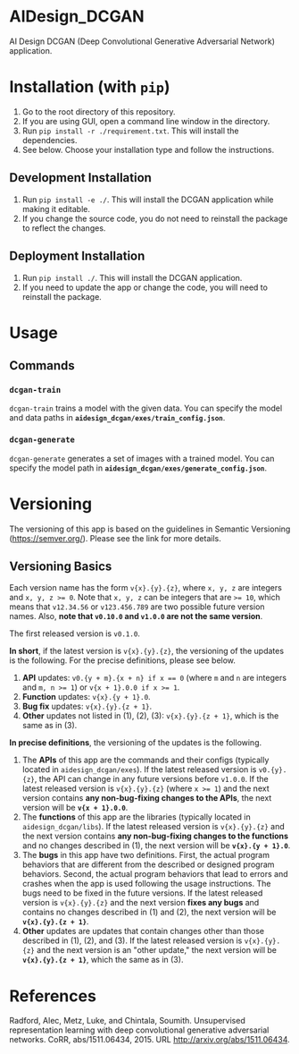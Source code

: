 [//]: # "Initially added by: liu-yucheng"
[//]: # "Last updated by: liu-yucheng"

# AIDesign_DCGAN

AI Design DCGAN (Deep Convolutional Generative Adversarial Network) application.

# Installation (with `pip`)

1. Go to the root directory of this repository.
2. If you are using GUI, open a command line window in the directory.
3. Run `pip install -r ./requirement.txt`. This will install the dependencies.
4. See below. Choose your installation type and follow the instructions.

## Development Installation

1. Run `pip install -e ./`. This will install the DCGAN application while making it editable.
2. If you change the source code, you do not need to reinstall the package to reflect the changes.

## Deployment Installation

1. Run `pip install ./`. This will install the DCGAN application.
2. If you need to update the app or change the code, you will need to reinstall the package.

# Usage

## Commands

### `dcgan-train`

`dcgan-train` trains a model with the given data. You can specify the model and data paths in **`aidesign_dcgan/exes/train_config.json`**.

### `dcgan-generate`

`dcgan-generate` generates a set of images with a trained model. You can specify the model path in **`aidesign_dcgan/exes/generate_config.json`**.

# Versioning

The versioning of this app is based on the guidelines in Semantic Versioning (<https://semver.org/>). Please see the link for more details.

## Versioning Basics

Each version name has the form `v{x}.{y}.{z}`, where `x, y, z` are integers and `x, y, z >= 0`. Note that `x, y, z` can be integers that are `>= 10`, which means that `v12.34.56` or `v123.456.789` are two possible future version names. Also, **note that `v0.10.0` and `v1.0.0` are not the same version**.

The first released version is `v0.1.0`.

**In short**, if the latest version is `v{x}.{y}.{z}`, the versioning of the updates is the following. For the precise definitions, please see below.

1. **API** updates: `v0.{y + m}.{x + n} if x == 0` (where `m` and `n` are integers and `m, n >= 1`) or `v{x + 1}.0.0 if x >= 1`.
2. **Function** updates: `v{x}.{y + 1}.0`.
3. **Bug fix** updates: `v{x}.{y}.{z + 1}`.
4. **Other** updates not listed in (1), (2), (3): `v{x}.{y}.{z + 1}`, which is the same as in (3).

**In precise definitions**, the versioning of the updates is the following.

1. The **APIs** of this app are the commands and their configs (typically located in `aidesign_dcgan/exes`). If the latest released version is `v0.{y}.{z}`, the API can change in any future versions before `v1.0.0`. If the latest released version is `v{x}.{y}.{z}` (where `x >= 1`) and the next version contains **any non-bug-fixing changes to the APIs**, the next version will be **`v{x + 1}.0.0`**.
2. The **functions** of this app are the libraries (typically located in `aidesign_dcgan/libs`). If the latest released version is `v{x}.{y}.{z}` and the next version contains **any non-bug-fixing changes to the functions** and no changes described in (1), the next version will be **`v{x}.{y + 1}.0`**.
3. The **bugs** in this app have two definitions. First, the actual program behaviors that are different from the described or designed program behaviors. Second, the actual program behaviors that lead to errors and crashes when the app is used following the usage instructions. The bugs need to be fixed in the future versions. If the latest released version is `v{x}.{y}.{z}` and the next version **fixes any bugs** and contains no changes described in (1) and (2), the next version will be **`v{x}.{y}.{z + 1}`**.
4. **Other** updates are updates that contain changes other than those described in (1), (2), and (3). If the latest released version is `v{x}.{y}.{z}` and the next version is an "other update," the next version will be **`v{x}.{y}.{z + 1}`**, which the same as in (3).

# References

Radford, Alec, Metz, Luke, and Chintala, Soumith. Unsupervised representation learning with deep convolutional generative adversarial networks. CoRR, abs/1511.06434, 2015. URL <http://arxiv.org/abs/1511.06434>.


